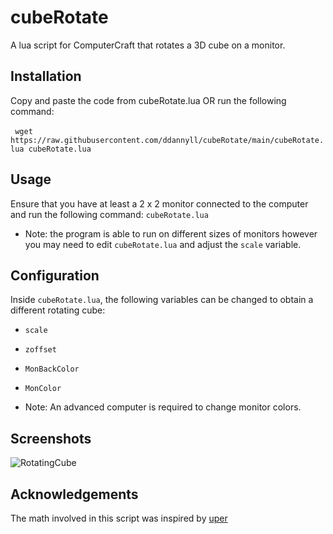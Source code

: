 # cubeRotate
A lua script for ComputerCraft that rotates a 3D cube on a monitor.

## Installation
Copy and paste the code from cubeRotate.lua OR run the following command:\
\
``` wget https://raw.githubusercontent.com/ddannyll/cubeRotate/main/cubeRotate.lua cubeRotate.lua```

## Usage
Ensure that you have at least a 2 x 2 monitor connected to the computer and run the following command:
`cubeRotate.lua`
- Note: the program is able to run on different sizes of monitors however you may need to edit `cubeRotate.lua` and adjust the `scale` variable. 

## Configuration
Inside `cubeRotate.lua`, the following variables can be changed to obtain a different rotating cube:
- `scale`
- `zoffset`
- `MonBackColor`
- `MonColor`

- Note: An advanced computer is required to change monitor colors. 


## Screenshots
![RotatingCube](./images/rotate.gif)

## Acknowledgements 
The math involved in this script was inspired by [uper](https://youtu.be/kBAcaA7NAlA)
